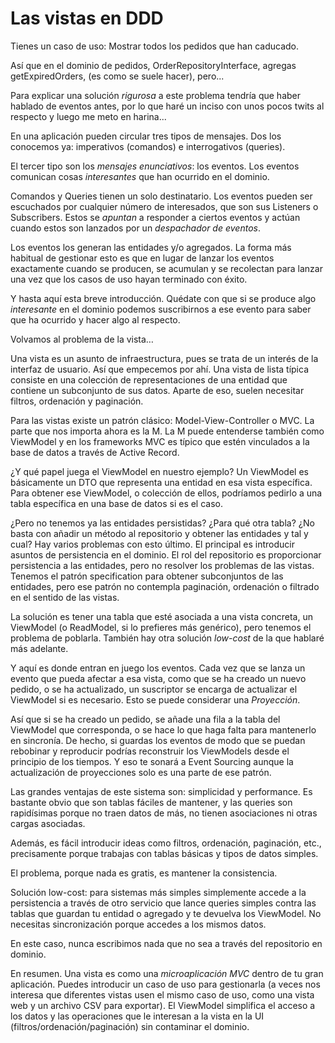 # Las vistas en DDD

Tienes un caso de uso: Mostrar todos los pedidos que han caducado.

Así que en el dominio de pedidos, OrderRepositoryInterface, agregas getExpiredOrders, (es como se suele hacer), pero...

Para explicar una solución _rigurosa_ a este problema tendría que haber hablado de eventos antes, por lo que haré un inciso con unos pocos twits al respecto y luego me meto en harina...

En una aplicación pueden circular tres tipos de mensajes. Dos los conocemos ya: imperativos (comandos) e interrogativos (queries).

El tercer tipo son los _mensajes enunciativos_: los eventos. Los eventos comunican cosas _interesantes_ que han ocurrido en el dominio.

Comandos y Queries tienen un solo destinatario. Los eventos pueden ser escuchados por cualquier número de interesados, que son sus Listeners o Subscribers. Estos se _apuntan_ a responder a ciertos eventos y actúan cuando estos son lanzados por un _despachador de eventos_.

Los eventos los generan las entidades y/o agregados. La forma más habitual de gestionar esto es que en lugar de lanzar los eventos exactamente cuando se producen, se acumulan y se recolectan para lanzar una vez que los casos de uso hayan terminado con éxito.

Y hasta aquí esta breve introducción. Quédate con que si se produce algo _interesante_ en el dominio podemos suscribirnos a ese evento para saber que ha ocurrido y hacer algo al respecto.

Volvamos al problema de la vista…

Una vista es un asunto de infraestructura, pues se trata de un interés de la interfaz de usuario. Así que empecemos por ahí. Una vista de lista típica consiste en una colección de representaciones de una entidad que contiene un subconjunto de sus datos. Aparte de eso, suelen necesitar filtros, ordenación y paginación. 

Para las vistas existe un patrón clásico: Model-View-Controller o MVC. La parte que nos importa ahora es la M. La M puede entenderse también como ViewModel y en los frameworks MVC es típico que estén vinculados a la base de datos a través de Active Record.

¿Y qué papel juega el ViewModel en nuestro ejemplo? Un ViewModel es básicamente un DTO que representa una entidad en esa vista específica. Para obtener ese ViewModel, o colección de ellos, podríamos pedirlo a una tabla específica en una base de datos si es el caso.

¿Pero no tenemos ya las entidades persistidas? ¿Para qué otra tabla? ¿No basta con añadir un método al repositorio y obtener las entidades y tal y cual? Hay varios problemas con esto último. El principal es introducir asuntos de persistencia en el dominio. El rol del repositorio es proporcionar persistencia a las entidades, pero no resolver los problemas de las vistas. Tenemos el patrón specification para obtener subconjuntos de las entidades, pero ese patrón no contempla paginación, ordenación o filtrado en el sentido de las vistas.

La solución es tener una tabla que esté asociada a una vista concreta, un ViewModel (o ReadModel, si lo prefieres más genérico), pero tenemos el problema de poblarla. También hay otra solución _low-cost_ de la que hablaré más adelante.

Y aquí es donde entran en juego los eventos. Cada vez que se lanza un evento que pueda afectar a esa vista, como que se ha creado un nuevo pedido, o se ha actualizado, un suscriptor se encarga de actualizar el ViewModel si es necesario. Esto se puede considerar una _Proyección_.

Así que si se ha creado un pedido, se añade una fila a la tabla del ViewModel que corresponda, o se hace lo que haga falta para mantenerlo en sincronía. De hecho, si guardas los eventos de modo que se puedan rebobinar y reproducir podrías reconstruir los ViewModels desde el principio de los tiempos. Y eso te sonará a Event Sourcing aunque la actualización de proyecciones solo es una parte de ese patrón.

Las grandes ventajas de este sistema son: simplicidad y performance. Es bastante obvio que son tablas fáciles de mantener, y las queries son rapidísimas porque no traen datos de más, no tienen asociaciones ni otras cargas asociadas. 

Además, es fácil introducir ideas como filtros, ordenación, paginación, etc., precisamente porque trabajas con tablas básicas y tipos de datos simples.

El problema, porque nada es gratis, es mantener la consistencia.

Solución low-cost: para sistemas más simples simplemente accede a la persistencia a través de otro servicio que lance queries simples contra las tablas que guardan tu entidad o agregado y te devuelva los ViewModel. No necesitas sincronización porque accedes a los mismos datos.

En este caso, nunca escribimos nada que no sea a través del repositorio en dominio.

En resumen. Una vista es como una _microaplicación MVC_ dentro de tu gran aplicación. Puedes introducir un caso de uso para gestionarla (a veces nos interesa que diferentes vistas usen el mismo caso de uso, como una vista web y un archivo CSV para exportar). El ViewModel simplifica el acceso a los datos y las operaciones que le interesan a la vista en la UI (filtros/ordenación/paginación) sin contaminar el dominio.